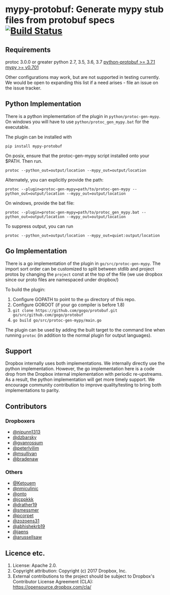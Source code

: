 mypy-protobuf: Generate mypy stub files from protobuf specs [![Build Status](https://travis-ci.org/dropbox/mypy-protobuf.svg?branch=master)](https://travis-ci.org/dropbox/mypy-protobuf)
===========================================================

## Requirements
protoc 3.0.0 or greater
python 2.7, 3.5, 3.6, 3.7
[python-protobuf >= 3.7.1](https://pypi.org/project/protobuf/3.7.1/)
[mypy >= v0.701](https://pypi.org/project/mypy)

Other configurations may work, but are not supported in testing currently. We would be open to expanding this list if a need arises - file an issue on the issue tracker.

## Python Implementation
There is a python implementation of the plugin in `python/protoc-gen-mypy`. On windows
you will have to use `python/protoc_gen_mypy.bat` for the executable.

The plugin can be installed with
```
pip install mypy-protobuf
```
On posix, ensure that the protoc-gen-mypy script installed onto your $PATH. Then run.
```
protoc --python_out=output/location --mypy_out=output/location
```
Alternately, you can explicitly provide the path:
```
protoc --plugin=protoc-gen-mypy=path/to/protoc-gen-mypy --python_out=output/location --mypy_out=output/location
```
On windows, provide the bat file:
```
protoc --plugin=protoc-gen-mypy=path/to/protoc_gen_mypy.bat --python_out=output/location --mypy_out=output/location
```
To suppress output, you can run
```
protoc --python_out=output/location --mypy_out=quiet:output/location
```

## Go Implementation
There is a go implementation of the plugin in `go/src/protoc-gen-mypy`.
The import sort order can be customized to split between stdlib and project protos
by changing the `project` const at the top of the file (we use dropbox since our
proto files are namespaced under dropbox/)

To build the plugin:
  1. Configure GOPATH to point to the `go` directory of this repo.
  2. Configure GOROOT (if your go compiler is before 1.8)
  3. `git clone https://github.com/gogo/protobuf.git go/src/github.com/gogo/protobuf`
  4. `go build go/src/protoc-gen-mypy/main.go`

The plugin can be used by adding the built target to the command line
when running `protoc` (in addition to the normal plugin for output languages).

## Support
Dropbox internally uses both implementations. We internally directly use the python implementation.
However, the go implementation here is a code drop from the Dropbox internal implementation with periodic
re-upstreams. As a result, the python implementation will get more timely support. We encourage community
contribution to improve quality/testing to bring both implementations to parity.

## Contributors

### Dropboxers
- [@nipunn1313](https://github.com/nipunn1313)
- [@dzbarsky](https://github.com/dzbarsky)
- [@gvanrossum](https://github.com/gvanrossum)
- [@peterlvilim](https://github.com/peterlvilim)
- [@msullivan](https://github.com/msullivan)
- [@bradenaw](https://github.com/bradenaw)

### Others
- [@Ketouem](https://github.com/Ketouem)
- [@nmiculinic](https://github.com/nmiculinic)
- [@onto](https://github.com/onto)
- [@jcppkkk](https://github.com/jcppkkk)
- [@drather19](https://github.com/drather19)
- [@smessmer](https://github.com/smessmer)
- [@pcorpet](https://github.com/pcorpet)
- [@zozoens31](https://github.com/zozoens31)
- [@abhishekrb19](https://github.com/abhishekrb19)
- [@jaens](https://github.com/jaens)
- [@arussellsaw](https://github.com/arussellsaw)

Licence etc.
------------

1. License: Apache 2.0.
2. Copyright attribution: Copyright (c) 2017 Dropbox, Inc.
3. External contributions to the project should be subject to
   Dropbox's Contributor License Agreement (CLA):
   https://opensource.dropbox.com/cla/
